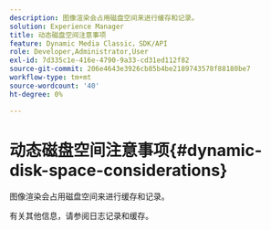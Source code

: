 ```yaml
---
description: 图像渲染会占用磁盘空间来进行缓存和记录。
solution: Experience Manager
title: 动态磁盘空间注意事项
feature: Dynamic Media Classic，SDK/API
role: Developer,Administrator,User
exl-id: 7d335c1e-416e-4790-9a33-cd31ed112f82
source-git-commit: 206e4643e3926cb85b4be2189743578f88180be7
workflow-type: tm+mt
source-wordcount: '40'
ht-degree: 0%

---
```


# 动态磁盘空间注意事项{#dynamic-disk-space-considerations}

图像渲染会占用磁盘空间来进行缓存和记录。

有关其他信息，请参阅日志记录和缓存。
